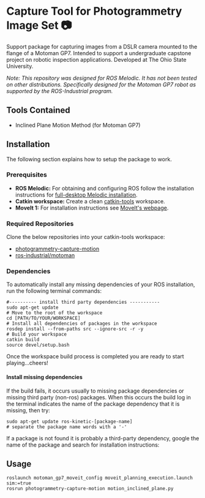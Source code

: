 # Capture Tool for Photogrammetry Image Set :camera:
Support package for capturing images from a DSLR camera mounted to the flange of a Motoman GP7. Intended to support a undergraduate capstone project on robotic inspection applications. Developed at The Ohio State University.

_Note: This repository was designed for ROS Melodic. It has not been tested on other distributions._
_Specifically designed for the Motoman GP7 robot as supported by the ROS-Industrial program._

## Tools Contained
* Inclined Plane Motion Method (for Motoman GP7)

## Installation
The following section explains how to setup the package to work.

### Prerequisites
  - **ROS Melodic:** For obtaining and configuring ROS follow the installation instructions for [full-desktop Melodic installation](http://wiki.ros.org/melodic/Installation/Ubuntu).
  - **Catkin workspace:** Create a clean [catkin-tools](https://catkin-tools.readthedocs.io/en/latest/index.html) workspace.
  - **MoveIt 1:** For installation instructions see [MoveIt's webpage](https://moveit.ros.org/install/).

### Required Repositories
  Clone the below repositories into your catkin-tools workspace:
  - [photogrammetry-capture-motion](https://github.com/osu-capstone-afrl/photogrammetry-capture-motion)
  - [ros-industrial/motoman](https://github.com/ros-industrial/motoman)


### Dependencies
To automatically install any missing dependencies of your ROS installation, run the following terminal commands:

```
#---------- install third party dependencies -----------
sudo apt-get update
# Move to the root of the workspace
cd [PATH/TO/YOUR/WORKSPACE]
# Install all dependencies of packages in the workspace
rosdep install --from-paths src --ignore-src -r -y
# Build your workspace
catkin build
source devel/setup.bash
```
Once the workspace build process is completed you are ready to start playing...cheers!

#### Install missing dependencies
If the build fails, it occurs usually to missing package dependencies or missing third party (non-ros) packages. When this occurs the build log in the terminal indicates the name of the package dependency that it is missing, then try:

```
sudo apt-get update ros-kinetic-[package-name]
# separate the package name words with a '-'
```
If a package is not found it is probably a third-party dependency, google the name of the package and search for installation instructions:

## Usage

```
roslaunch motoman_gp7_moveit_config moveit_planning_execution.launch sim:=true
rosrun photogrammetry-capture-motion motion_inclined_plane.py
```
